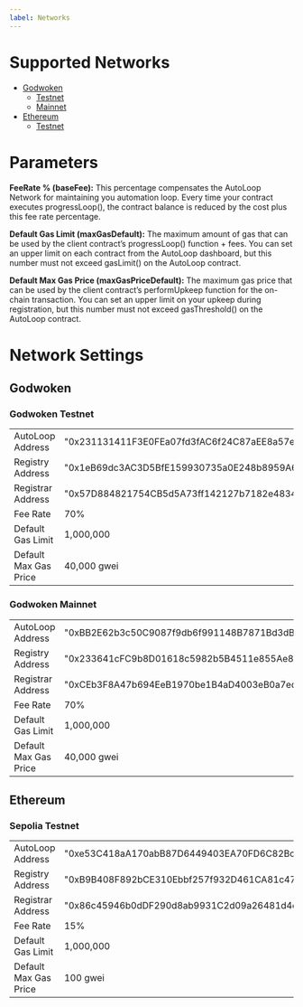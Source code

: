 ```yaml
---
label: Networks
---
```


# Supported Networks

- [Godwoken](#godwoken)
  - [Testnet](#godwoken-testnet)
  - [Mainnet](#godwoken-mainnet)
- [Ethereum](#ethereum)
  - [Testnet](#sepolia-testnet)

# Parameters

**FeeRate % (baseFee):** This percentage compensates the AutoLoop Network for maintaining you automation loop. Every time your contract executes progressLoop(), the contract balance is reduced by the cost plus this fee rate percentage.

**Default Gas Limit (maxGasDefault):** The maximum amount of gas that can be used by the client contract’s progressLoop() function + fees. You can set an upper limit on each contract from the AutoLoop dashboard, but this number must not exceed gasLimit() on the AutoLoop contract.

**Default Max Gas Price (maxGasPriceDefault):** The maximum gas price that can be used by the client contract’s performUpkeep function for the on-chain transaction. You can set an upper limit on your upkeep during registration, but this number must not exceed gasThreshold() on the AutoLoop contract.

# Network Settings

## Godwoken

### Godwoken Testnet

|                       |                                              |
| --------------------- | -------------------------------------------- |
| AutoLoop Address      | "0x231131411F3E0FEa07fd3fAC6f24C87aEE8a57e9" |
| Registry Address      | "0x1eB69dc3AC3D5BfE159930735a0E248b8959A659" |
| Registrar Address     | "0x57D884821754CB5d5A73ff142127b7182e4834D9" |
| Fee Rate              | 70%                                          |
| Default Gas Limit     | 1,000,000                                    |
| Default Max Gas Price | 40,000 gwei                                  |

### Godwoken Mainnet

|                       |                                              |
| --------------------- | -------------------------------------------- |
| AutoLoop Address      | "0xBB2E62b3c50C9087f9db6f991148B7871Bd3dBC0" |
| Registry Address      | "0x233641cFC9b8D01618c5982b5B4511e855Ae8213" |
| Registrar Address     | "0xCEb3F8A47b694EeB1970be1B4aD4003eB0a7edEA" |
| Fee Rate              | 70%                                          |
| Default Gas Limit     | 1,000,000                                    |
| Default Max Gas Price | 40,000 gwei                                  |

## Ethereum

### Sepolia Testnet

|                       |                                              |
| --------------------- | -------------------------------------------- |
| AutoLoop Address      | "0xe53C418aA170abB87D6449403EA70FD6C82Bc9c2" |
| Registry Address      | "0xB9B408F892bCE310Ebbf257f932D461CA81c4738" |
| Registrar Address     | "0x86c45946b0dDF290d8ab9931C2d09a26481d4e72" |
| Fee Rate              | 15%                                          |
| Default Gas Limit     | 1,000,000                                    |
| Default Max Gas Price | 100 gwei                                     |
